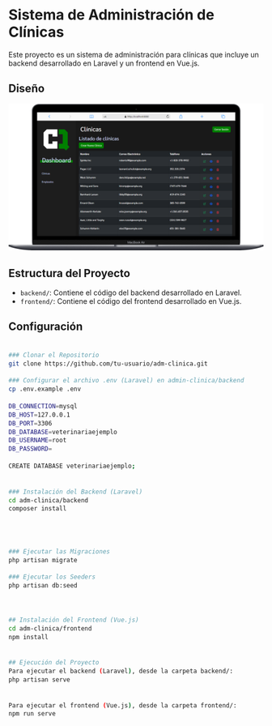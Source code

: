 # Sistema de Administración de Clínicas

Este proyecto es un sistema de administración para clínicas que incluye un backend desarrollado en Laravel y un frontend en Vue.js.


## Diseño
![Dashboard](./frontend/src/assets/img/design/dashboard.png)

## Estructura del Proyecto

- `backend/`: Contiene el código del backend desarrollado en Laravel.
- `frontend/`: Contiene el código del frontend desarrollado en Vue.js.

## Configuración

```bash

### Clonar el Repositorio
git clone https://github.com/tu-usuario/adm-clinica.git

### Configurar el archivo .env (Laravel) en admin-clinica/backend
cp .env.example .env

DB_CONNECTION=mysql
DB_HOST=127.0.0.1
DB_PORT=3306
DB_DATABASE=veterinariaejemplo
DB_USERNAME=root
DB_PASSWORD=

CREATE DATABASE veterinariaejemplo;


### Instalación del Backend (Laravel)
cd adm-clinica/backend
composer install




### Ejecutar las Migraciones
php artisan migrate

### Ejecutar los Seeders
php artisan db:seed



## Instalación del Frontend (Vue.js)
cd adm-clinica/frontend
npm install


## Ejecución del Proyecto
Para ejecutar el backend (Laravel), desde la carpeta backend/:
php artisan serve


Para ejecutar el frontend (Vue.js), desde la carpeta frontend/:
npm run serve





